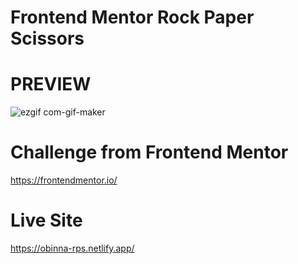 # Frontend Mentor Rock Paper Scissors

# PREVIEW
![ezgif com-gif-maker](https://user-images.githubusercontent.com/105124616/192917366-da792b10-4d18-45cd-a834-4dc179f1de25.gif)


# Challenge from Frontend Mentor 
https://frontendmentor.io/

# Live Site 
https://obinna-rps.netlify.app/
